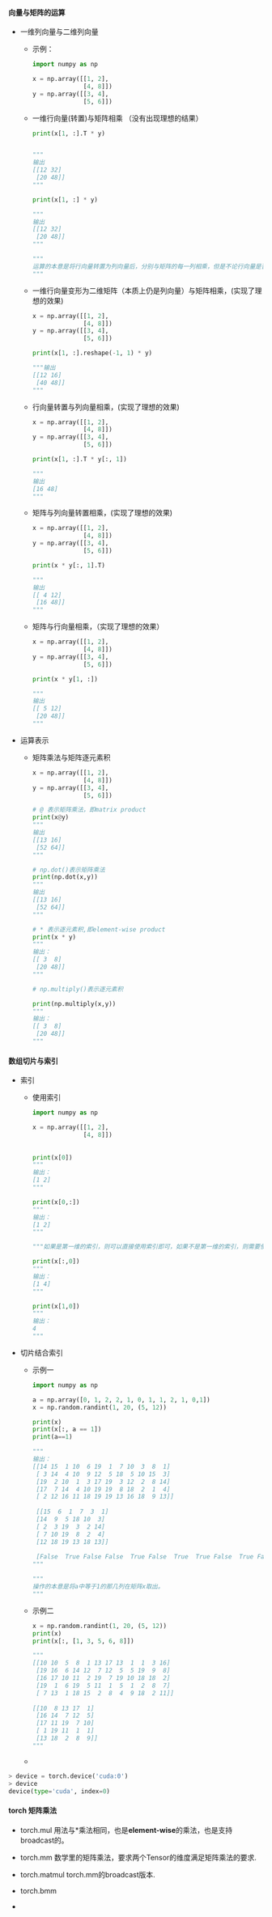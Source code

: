 #### 向量与矩阵的运算

- 一维列向量与二维列向量

  - 示例：

    ```python
    import numpy as np
    
    x = np.array([[1, 2],
                  [4, 8]])
    y = np.array([[3, 4],
                  [5, 6]])
    ```

    

  - 一维行向量(转置)与矩阵相乘 （没有出现理想的结果）

    ```python
    print(x[1, :].T * y)
    
    
    """
    输出
    [[12 32]
     [20 48]]
    """
    
    print(x[1, :] * y)
    
    """
    输出
    [[12 32]
     [20 48]]
    """
    
    """
    运算的本意是将行向量转置为列向量后，分别与矩阵的每一列相乘，但是不论行向量是否进行转置，都还是行向量本身与矩阵的每一行相乘了。真正实现原本意思的操作为：print(x[1, :].reshape(-1, 1) * y)
    """
    ```

    

  - 一维行向量变形为二维矩阵（本质上仍是列向量）与矩阵相乘，(实现了理想的效果)

    ```python
    x = np.array([[1, 2],
                  [4, 8]])
    y = np.array([[3, 4],
                  [5, 6]])
    
    print(x[1, :].reshape(-1, 1) * y)
    
    """输出
    [[12 16]
     [40 48]]
    """
    
    ```

    

  - 行向量转置与列向量相乘，(实现了理想的效果)

    ```python
    x = np.array([[1, 2],
                  [4, 8]])
    y = np.array([[3, 4],
                  [5, 6]])
    
    print(x[1, :].T * y[:, 1])
    
    """
    输出
    [16 48]
    """
    ```

    

  - 矩阵与列向量转置相乘，(实现了理想的效果)

    ```python
    x = np.array([[1, 2],
                  [4, 8]])
    y = np.array([[3, 4],
                  [5, 6]])
    
    print(x * y[:, 1].T)
    
    """
    输出
    [[ 4 12]
     [16 48]]
    """
    ```

    

  - 矩阵与行向量相乘，（实现了理想的效果）

    ```python
    x = np.array([[1, 2],
                  [4, 8]])
    y = np.array([[3, 4],
                  [5, 6]])
    
    print(x * y[1, :])
    
    """
    输出
    [[ 5 12]
     [20 48]]
    """
    ```

- 运算表示

  - 矩阵乘法与矩阵逐元素积

    ```python
    x = np.array([[1, 2],
                  [4, 8]])
    y = np.array([[3, 4],
                  [5, 6]])
    
    # @ 表示矩阵乘法，即matrix product
    print(x@y)
    """
    输出
    [[13 16]
     [52 64]]
    """
    
    # np.dot()表示矩阵乘法
    print(np.dot(x,y))
    """
    输出
    [[13 16]
     [52 64]]
    """
    
    # * 表示逐元素积,即element-wise product
    print(x * y)
    """
    输出：
    [[ 3  8]
     [20 48]]
    """
    
    # np.multiply()表示逐元素积
    
    print(np.multiply(x,y))
    """
    输出：
    [[ 3  8]
     [20 48]]
    """
    ```

    



#### 数组切片与索引

- 索引

  - 使用索引

    ```python
    import numpy as np
    
    x = np.array([[1, 2],
                  [4, 8]])
                  
                  
    print(x[0])
    """
    输出：
    [1 2]
    """
    
    print(x[0,:])
    """
    输出：
    [1 2]
    """
    
    """如果是第一维的索引，则可以直接使用索引即可，如果不是第一维的索引，则需要使用切片，如print(x[:,0])"""
    
    print(x[:,0])
    """
    输出：
    [1 4]
    """
    
    print(x[1,0])
    """
    输出：
    4
    """
    
    ```

    

- 切片结合索引

  - 示例一

    ```python
    import numpy as np
    
    a = np.array([0, 1, 2, 2, 1, 0, 1, 1, 2, 1, 0,1])
    x = np.random.randint(1, 20, (5, 12))
    
    print(x)
    print(x[:, a == 1])
    print(a==1)
    
    """
    输出：
    [[14 15  1 10  6 19  1  7 10  3  8  1]
     [ 3 14  4 10  9 12  5 18  5 10 15  3]
     [19  2 10  1  3 17 19  3 12  2  8 14]
     [17  7 14  4 10 19 19  8 18  2  1  4]
     [ 2 12 16 11 18 19 19 13 16 18  9 13]]
     
     [[15  6  1  7  3  1]
     [14  9  5 18 10  3]
     [ 2  3 19  3  2 14]
     [ 7 10 19  8  2  4]
     [12 18 19 13 18 13]]
     
     [False  True False False  True False  True  True False  True False  True]
    """
    
    """
    操作的本意是将a中等于1的那几列在矩阵x取出。
    """
    ```

  - 示例二

    ```python
    x = np.random.randint(1, 20, (5, 12))
    print(x)
    print(x[:, [1, 3, 5, 6, 8]])
    
    """
    [[10 10  5  8  1 13 17 13  1  1  3 16]
     [19 16  6 14 12  7 12  5  5 19  9  8]
     [16 17 10 11  2 19  7 19 10 18 18  2]
     [19  1  6 19  5 11  1  5  1  2  8  7]
     [ 7 13  1 18 15  2  8  4  9 18  2 11]]
     
    [[10  8 13 17  1]
     [16 14  7 12  5]
     [17 11 19  7 10]
     [ 1 19 11  1  1]
     [13 18  2  8  9]]
    """
    ```

    

  - 

```python
> device = torch.device('cuda:0')
> device
device(type='cuda', index=0)
```



#### torch 矩阵乘法

- torch.mul 用法与*乘法相同，也是**element-wise**的乘法，也是支持broadcast的。
- torch.mm 数学里的矩阵乘法，要求两个Tensor的维度满足矩阵乘法的要求.
- torch.matmul  torch.mm的broadcast版本.
- torch.bmm



- 